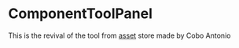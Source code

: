 # ComponentToolPanel
 This is the revival of the tool from [asset](https://assetstore.unity.com/packages/tools/utilities/component-tool-panel-64838) store made by Cobo Antonio
